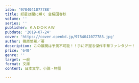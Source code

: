 ```yaml
---
isbn: '9784041077788'
title: 妖星は闇に瞬く 金椛国春秋
volume: ''
series: ''
publisher: ＫＡＤＯＫＡＷ
pubdate: '2019-07-24'
cover: 'https://cover.openbd.jp/9784041077788.jpg'
author: 篠原悠希／著
description: この展開は予測不可能！！手に汗握る傑作中華ファンタジー！
price: '640'
genre: ''
target: 一般
format: 文庫
content: 日本文学、小説・物語

---
```

